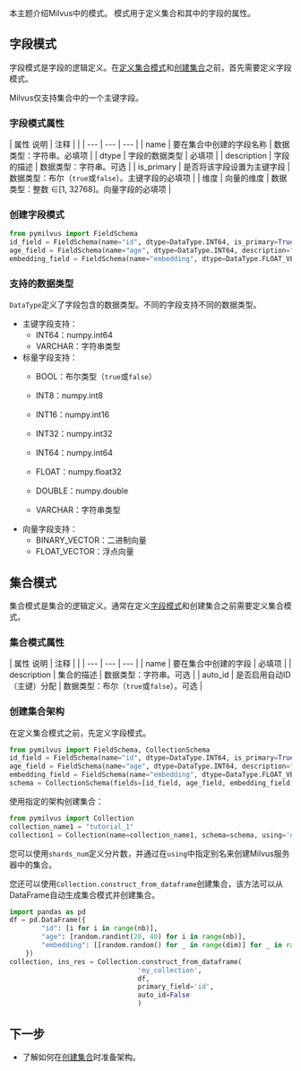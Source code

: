 
本主题介绍Milvus中的模式。 模式用于定义集合和其中的字段的属性。

字段模式
------------

字段模式是字段的逻辑定义。在[定义集合模式](#集合模式)和[创建集合](create_collection.md)之前，首先需要定义字段模式。

Milvus仅支持集合中的一个主键字段。

### 字段模式属性

| 属性
说明 | 注释 | |
| --- | --- | --- |
| name | 要在集合中创建的字段名称 | 数据类型：字符串。必填项 |
| dtype | 字段的数据类型 | 必填项 |
| description | 字段的描述 | 数据类型：字符串。可选 |
| is_primary | 是否将该字段设置为主键字段 | 数据类型：布尔（`true`或`false`）。主键字段的必填项 |
| 维度 | 向量的维度 | 数据类型：整数 ∈[1, 32768]。向量字段的必填项 |

### 创建字段模式

```python
from pymilvus import FieldSchema
id_field = FieldSchema(name="id", dtype=DataType.INT64, is_primary=True, description="主键ID")
age_field = FieldSchema(name="age", dtype=DataType.INT64, description="年龄")
embedding_field = FieldSchema(name="embedding", dtype=DataType.FLOAT_VECTOR, dim=128, description="向量")

```

### 支持的数据类型

`DataType`定义了字段包含的数据类型。不同的字段支持不同的数据类型。

* 主键字段支持：
	+ INT64：numpy.int64
	+ VARCHAR：字符串类型
* 标量字段支持：
	+ BOOL：布尔类型（`true`或`false`）

	+ INT8：numpy.int8

	+ INT16：numpy.int16

	+ INT32：numpy.int32

	+ INT64：numpy.int64

	+ FLOAT：numpy.float32

	+ DOUBLE：numpy.double

	+ VARCHAR：字符串类型
* 向量字段支持：
	+ BINARY_VECTOR：二进制向量
	+ FLOAT_VECTOR：浮点向量

集合模式
----

集合模式是集合的逻辑定义。通常在定义[字段模式](#Field-schema)和创建集合之前需要定义集合模式。

### 集合模式属性

| 属性
说明 | 注释 | |
| --- | --- | --- |
| name | 要在集合中创建的字段 | 必填项 |
| description | 集合的描述 | 数据类型：字符串。可选 |
| auto_id | 是否启用自动ID（主键）分配 | 数据类型：布尔（`true`或`false`）。可选 |

### 创建集合架构

在定义集合模式之前，先定义字段模式。

```python
from pymilvus import FieldSchema, CollectionSchema
id_field = FieldSchema(name="id", dtype=DataType.INT64, is_primary=True, description="主键ID")
age_field = FieldSchema(name="age", dtype=DataType.INT64, description="年龄")
embedding_field = FieldSchema(name="embedding", dtype=DataType.FLOAT_VECTOR, dim=128, description="向量")
schema = CollectionSchema(fields=[id_field, age_field, embedding_field], auto_id=False, description="集合描述")

```

使用指定的架构创建集合：

```python
from pymilvus import Collection
collection_name1 = "tutorial_1"
collection1 = Collection(name=collection_name1, schema=schema, using='default', shards_num=2)

```

您可以使用`shards_num`定义分片数，并通过在`using`中指定别名来创建Milvus服务器中的集合。

您还可以使用`Collection.construct_from_dataframe`创建集合，该方法可以从DataFrame自动生成集合模式并创建集合。

```python
import pandas as pd
df = pd.DataFrame({
        "id": [i for i in range(nb)],
        "age": [random.randint(20, 40) for i in range(nb)],
        "embedding": [[random.random() for _ in range(dim)] for _ in range(nb)]
    })
collection, ins_res = Collection.construct_from_dataframe(
                                'my_collection',
                                df,
                                primary_field='id',
                                auto_id=False
                                )

```

下一步
-----------

* 了解如何在[创建集合](create_collection.md)时准备架构。
